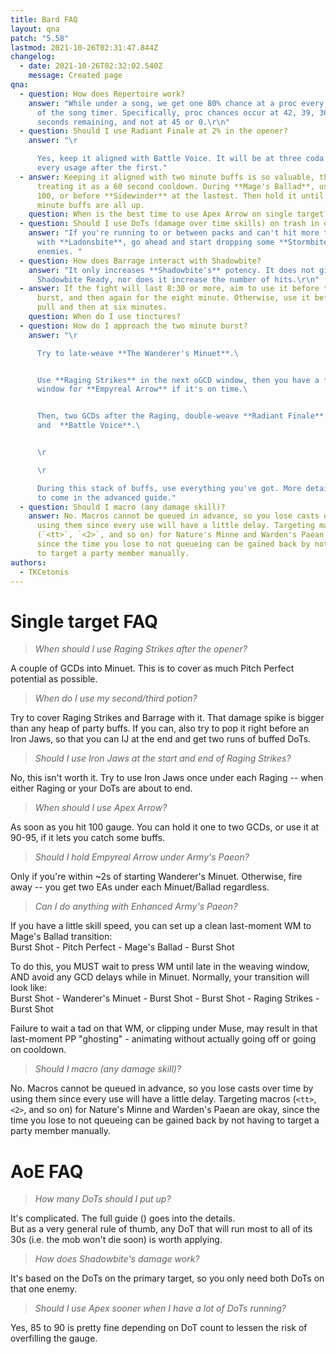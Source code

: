 ```yaml
---
title: Bard FAQ
layout: qna
patch: "5.58"
lastmod: 2021-10-26T02:31:47.844Z
changelog:
  - date: 2021-10-26T02:32:02.540Z
    message: Created page
qna:
  - question: How does Repertoire work?
    answer: "While under a song, we get one 80% chance at a proc every three seconds
      of the song timer. Specifically, proc chances occur at 42, 39, 36, etc.
      seconds remaining, and not at 45 or 0.\r\n"
  - question: Should I use Radiant Finale at 2% in the opener?
    answer: "\r

      Yes, keep it aligned with Battle Voice. It will be at three coda for
      every usage after the first."
  - answer: Keeping it aligned with two minute buffs is so valuable, that it's worth
      treating it as a 60 second cooldown. During **Mage's Ballad**, use it at
      100, or before **Sidewinder** at the lastest. Then hold it until two
      minute buffs are all up.
    question: When is the best time to use Apex Arrow on single target?
  - question: Should I use DoTs (damage over time skills) on trash in dungeons?
    answer: "If you're running to or between packs and can't hit more than 2 targets
      with **Ladonsbite**, go ahead and start dropping some **Stormbites** on
      enemies. "
  - question: How does Barrage interact with Shadowbite?
    answer: "It only increases **Shadowbite's** potency. It does not give you
      Shadowbite Ready, nor does it increase the number of hits.\r\n"
  - answer: If the fight will last 8:30 or more, aim to use it before the two minute
      burst, and then again for the eight minute. Otherwise, use it before the
      pull and then at six minutes.
    question: When do I use tinctures?
  - question: How do I approach the two minute burst?
    answer: "\r

      Try to late-weave **The Wanderer's Minuet**.\ 


      Use **Raging Strikes** in the next oGCD window, then you have a free
      window for **Empyreal Arrow** if it's on time.\ 


      Then, two GCDs after the Raging, double-weave **Radiant Finale**
      and  **Battle Voice**.\ 


      \r

      \r

      During this stack of buffs, use everything you've got. More detail
      to come in the advanced guide."
  - question: Should I macro (any damage skill)?
    answer: No. Macros cannot be queued in advance, so you lose casts over time by
      using them since every use will have a little delay. Targeting macros
      (`<tt>`, `<2>`, and so on) for Nature's Minne and Warden's Paean are okay,
      since the time you lose to not queueing can be gained back by not having
      to target a party member manually.
authors:
  - TKCetonis
---
```

# Single target FAQ

> *When should I use Raging Strikes after the opener?*  

A couple of GCDs into Minuet. This is to cover as much Pitch Perfect potential as possible.

> *When do I use my second/third potion?*

Try to cover Raging Strikes and Barrage with it. That damage spike is bigger than any heap of party buffs. If you can, also try to pop it right before an Iron Jaws, so that you can IJ at the end and get two runs of buffed DoTs.

> *Should I use Iron Jaws at the start and end of Raging Strikes?*

No, this isn't worth it. Try to use Iron Jaws once under each Raging -- when either Raging or your DoTs are about to end.

> *When should I use Apex Arrow?*

As soon as you hit 100 gauge. You can hold it one to two GCDs, or use it at 90-95, if it lets you catch some buffs.

> *Should I hold Empyreal Arrow under Army's Paeon?*

Only if you're within ~2s of starting Wanderer's Minuet. Otherwise, fire away -- you get two EAs under each Minuet/Ballad regardless.

> *Can I do anything with Enhanced Army's Paeon?*

If you have a little skill speed, you can set up a clean last-moment WM to Mage's Ballad transition:  \
Burst Shot - Pitch Perfect - Mage's Ballad - Burst Shot

To do this, you MUST wait to press WM until late in the weaving window, AND avoid any GCD delays while in Minuet. Normally, your transition will look like:\
Burst Shot - Wanderer's Minuet - Burst Shot - Burst Shot - Raging Strikes - Burst Shot

Failure to wait a tad on that WM, or clipping under Muse, may result in that last-moment PP "ghosting" - animating without actually going off or going on cooldown.

> *Should I macro (any damage skill)?*

No. Macros cannot be queued in advance, so you lose casts over time by using them since every use will have a little delay. Targeting macros (`<tt>`, `<2>`, and so on) for Nature's Minne and Warden's Paean are okay, since the time you lose to not queueing can be gained back by not having to target a party member manually.

# AoE FAQ

> *How many DoTs should I put up?*

It's complicated. The full guide (<link>) goes into the details.\
But as a very general rule of thumb, any DoT that will run most to all of its 30s (i.e. the mob won't die soon) is worth applying.

> *How does Shadowbite's damage work?*

It's based on the DoTs on the primary target, so you only need both DoTs on that one enemy.

> *Should I use Apex sooner when I have a lot of DoTs running?*

Yes, 85 to 90 is pretty fine depending on DoT count to lessen the risk of overfilling the gauge.